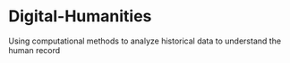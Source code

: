 # Digital-Humanities
Using computational methods to analyze historical data to understand the human record
